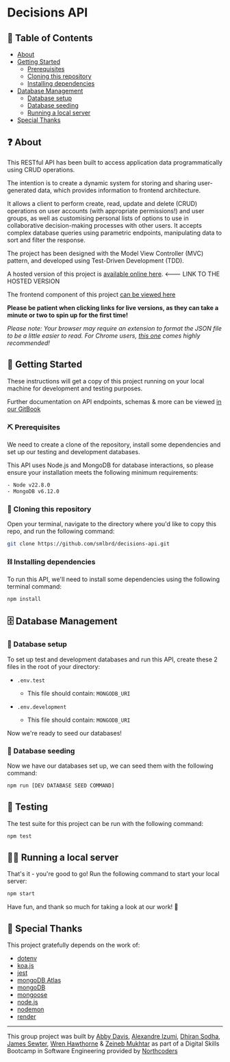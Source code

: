 # Decisions API

## 📖 Table of Contents

- [About](#about)
- [Getting Started](#getting-started)
  - [Prerequisites](#prerequisites)
  - [Cloning this repository](#cloning)
  - [Installing dependencies](#dependencies)
- [Database Management](#database-management)
  - [Database setup](#database-setup)
  - [Database seeding](#database-seeding)
  - [Running a local server](#running-a-local-server)
- [Special Thanks](#special-thanks)

## ❓ About <a name = "about"></a>

This RESTful API has been built to access application data programmatically using CRUD operations.

The intention is to create a dynamic system for storing and sharing user-generated data, which provides information to frontend architecture. 

It allows a client to perform create, read, update and delete (CRUD) operations on user accounts (with appropriate permissions!) and user groups, as well as customising personal lists of options to use in collaborative decision-making processes with other users. It accepts complex database queries using parametric endpoints, manipulating data to sort and filter the response.

The project has been designed with the Model View Controller (MVC) pattern, and developed using Test-Driven Development (TDD).

A hosted version of this project is [available online here](). <--- LINK TO THE HOSTED VERSION

The frontend component of this project [can be viewed here](https://github.com/dhiransodha/decisions-fe)

**Please be patient when clicking links for live versions, as they can take a minute or two to spin up for the first time!**

_Please note: Your browser may require an extension to format the JSON file to be a little easier to read. For Chrome users, [this one](https://chromewebstore.google.com/detail/json-formatter/bcjindcccaagfpapjjmafapmmgkkhgoa?hl=en&pli=1) comes highly recommended!_

## 🚀 Getting Started <a name = "getting-started"></a>

These instructions will get a copy of this project running on your local machine for development and testing purposes.

Further documentation on API endpoints, schemas & more can be viewed [in our GitBook](https://app.gitbook.com/o/9FGTwThaMGurW0n6vxZB/s/ijTpUNRfiUUA7V7rmX39/introduction/about)

### ⛏️ Prerequisites <a name = "prerequisites"></a>

We need to create a clone of the repository, install some dependencies and set up our testing and development databases.

This API uses Node.js and MongoDB for database interactions, so please ensure your installation meets the following minimum requirements:

```bash
- Node v22.8.0
- MongoDB v6.12.0
```

### 🐏 Cloning this repository <a name = "cloning"></a>

Open your terminal, navigate to the directory where you'd like to copy this repo, and run the following command:

```bash
git clone https://github.com/smlbrd/decisions-api.git
```

### ⛓️ Installing dependencies <a name = "dependencies"></a>

To run this API, we'll need to install some dependencies using the following terminal command:

```bash
npm install
```

## 🗄 Database Management <a name = "database-management"></a>

### 📂 Database setup <a name = "database-setup"></a>

To set up test and development databases and run this API, create these 2 files in the root of your directory:

- `.env.test`

  - This file should contain: `MONGODB_URI`

- `.env.development`
  - This file should contain: `MONGODB_URI`

Now we're ready to seed our databases!

### 🌱 Database seeding <a name = "database-seeding"></a>

Now we have our databases set up, we can seed them with the following command:

```bash
npm run [DEV DATABASE SEED COMMAND]
```

## 🧪 Testing <a name = "testing"></a>

The test suite for this project can be run with the following command:

```bash
npm test
```

## 🧑‍💻 Running a local server <a name = "running-a-local-server"></a>

That's it - you're good to go! Run the following command to start your local server:

```bash
npm start
```

Have fun, and thank so much for taking a look at our work! 🙌

## 🎉 Special Thanks <a name = "special-thanks"></a>

This project gratefully depends on the work of:

- [dotenv](https://github.com/motdotla/dotenv#readme)
- [koa.js](https://koajs.com/)
- [jest](https://jestjs.io/)
- [mongoDB Atlas](https://www.mongodb.com/atlas)
- [mongoDB](https://www.mongodb.com/)
- [mongoose](https://mongoosejs.com/)
- [node.js](https://nodejs.org/en)
- [nodemon](https://nodemon.io/)
- [render](https://render.com/)

---

This group project was built by [Abby Davis](https://github.com/absydavsy), [Alexandre Izumi](https://github.com/alexizumi), [Dhiran Sodha](https://github.com/dhiransodha), [James Sewter](https://github.com/JamesSewter), [Wren Hawthorne](https://github.com/smlbrd) & [Zeineb Mukhtar](https://github.com/ZeiMu) as part of a Digital Skills Bootcamp in Software Engineering provided by [Northcoders](https://northcoders.com/)
